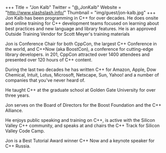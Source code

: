 +++
Title = "Jon Kalb"
Twitter = "@_JonKalb"
Website = "http://www.slashslash.info/"
Thumbnail = "img/guest/jon-kalb.jpg"
+++
Jon Kalb has been programming in C++ for over decades. He does onsite and online training for C++ development teams focused on learning about best practices and new language and library features. He is an approved Outside Training Vendor for Scott Meyer's training materials

Jon is Conference Chair for both CppCon, the largest C++ Conference in the world, and C++Now (aka BoostCon), a conference for cutting-edge library developers. in 201, CppCon attracted over 1400 attendees and presented over 120 hours of C++ content.

During the last two decades he has written C++ for Amazon, Apple, Dow Chemical, Intuit, Lotus, Microsoft, Netscape, Sun, Yahoo! and a number of companies that you've never heard of.

He taught C++ at the graduate school at Golden Gate University for over three years.

Jon serves on the Board of Directors for the Boost Foundation and the C++ Alliance.

He enjoys public speaking and training on C++, is active with the Silicon Valley C++ community, and speaks at and chairs the C++ Track for Silicon Valley Code Camp.

Jon is a Best Tutorial Award winner C++ Now and a keynote speaker for C++ Russia.
